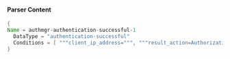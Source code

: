 #### Parser Content
```Java
{
Name = authmgr-authentication-successful-1
  DataType = "authentication-successful"
  Conditions = [ """client_ip_address=""", """result_action=Authorization Success""" ]
}
```